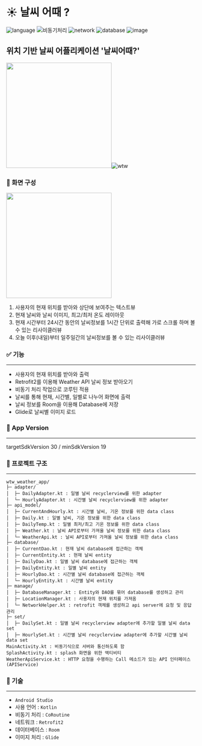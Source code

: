 
# ☀️ 날씨 어때 ?

![language](https://img.shields.io/badge/language-Kotlin-9cf)
![비동기처리](https://img.shields.io/badge/%EB%B9%84%EB%8F%99%EA%B8%B0%EC%B2%98%EB%A6%AC-CoRoutine-6054d1)
![network](https://img.shields.io/badge/network-Retrofit2-yellow)
![database](https://img.shields.io/badge/database-Room-d9fff8)
![image](https://img.shields.io/badge/image-Glide-edfcd2)
## 위치 기반 날씨 어플리케이션 '날씨어때?'

<img src="https://user-images.githubusercontent.com/57751515/120882526-6e2c3000-c613-11eb-8f7a-7b794c3ac99d.png" width="280">![wtw](https://user-images.githubusercontent.com/57751515/116548614-71a30c00-a92f-11eb-8aa1-75c450a55017.gif)

### :iphone: 화면 구성

<img src="https://user-images.githubusercontent.com/57751515/120883685-9323a180-c619-11eb-945e-feffcce4f649.png" width="280">

   1. 사용자의 현재 위치를 받아와 상단에 보여주는 텍스트뷰
   2. 현재 날씨와 날씨 이미지, 최고/최저 온도 레이아웃
   3. 현재 시간부터 24시간 동안의 날씨정보를 1시간 단위로 출력해 가로 스크롤 하며 볼 수 있는 리사이클러뷰
   4. 오늘 이후(내일)부터 일주일간의 날씨정보를 볼 수 있는 리사이클러뷰

### ✅ 기능
--------------------------------------
- 사용자의 현재 위치를 받아와 출력
- Retrofit2를 이용해 Weather API 날씨 정보 받아오기
- 비동기 처리 작업으로 코루틴 적용
- 날씨를 통해 현재, 시간별, 일별로 나누어 화면에 출력
- 날씨 정보를 Room을 이용해 Database에 저장
- Glide로 날씨별 이미지 로드

### 🔧 App Version
--------------------------------------
targetSdkVersion 30 / minSdkVersion 19

### 📁 프로젝트 구조
--------------------------------------
```
wtw_weather_app/
├─ adapter/
│  ├─ DailyAdapter.kt : 일별 날씨 recyclerview를 위한 adapter
│  └─ HourlyAdapter.kt : 시간별 날씨 recyclerview를 위한 adapter
├─ api_model/
│  ├─ CurrentAndHourly.kt : 시간별 날씨, 기온 정보를 위한 data class
│  ├─ Daily.kt : 일별 날씨, 기온 정보를 위한 data class
│  ├─ DailyTemp.kt : 일별 최저/최고 기온 정보를 위한 data class
│  ├─ Weather.kt : 날씨 API로부터 가져올 날씨 정보를 위한 data class
│  └─ WeatherApi.kt : 날씨 API로부터 가져올 날씨 정보를 위한 data class
├─ database/
│  ├─ CurrentDao.kt : 현재 날씨 database에 접근하는 객체
│  ├─ CurrentEntity.kt : 현재 날씨 entity
│  ├─ DailyDao.kt : 일별 날씨 database에 접근하는 객체
│  ├─ DailyEntity.kt : 일별 날씨 entity
│  ├─ HourlyDao.kt : 시간별 날씨 database에 접근하는 객체
│  └─ HourlyEntity.kt : 시간별 날씨 entity
├─ manage/
│  ├─ DatabaseManager.kt : Entity와 DAO를 묶어 database를 생성하고 관리
│  ├─ LocationManager.kt : 사용자의 현재 위치를 가져옴
│  └─ NetworkHelper.kt : retrofit 객체를 생성하고 api server에 요청 및 응답 관리
├─ set/
│  ├─ DailySet.kt : 일별 날씨 recyclerview adapter에 추가할 일별 날씨 data set
│  ├─ HourlySet.kt : 시간별 날씨 recyclerview adapter에 추가할 시간별 날씨 data set
MainActivity.kt : 비동기식으로 서버와 통신하도록 함
SplashActivity.kt : splash 화면을 위한 액티비티
WeatherApiService.kt : HTTP 요청을 수행하는 Call 메소드가 있는 API 인터페이스(APIService)
```

### 🛶 기술
--------------------------------------
- `Android Studio`
- 사용 언어 : `Kotlin`
- 비동기 처리 : `CoRoutine`
- 네트워크 : `Retrofit2`
- 데이터베이스 : `Room`
- 이미지 처리 : `Glide`
